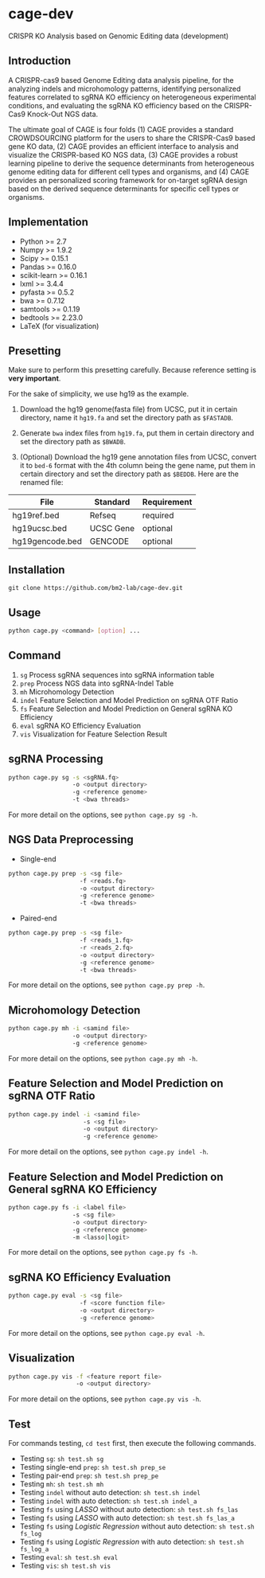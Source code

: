 # cage-dev
CRISPR KO Analysis based on Genomic Editing data (development)

## Introduction
A CRISPR-cas9 based Genome Editing data analysis pipeline, for the
analyzing indels and microhomology patterns, identifying personalized features correlated to sgRNA KO efficiency on heterogeneous experimental conditions, and evaluating the sgRNA KO efficiency based on the CRISPR-Cas9
Knock-Out NGS data.

The ultimate goal of CAGE is four folds (1) CAGE provides a standard CROWDSOURCING platform for the users to share the CRISPR-Cas9 based gene KO data, (2) CAGE provides an efficient interface to analysis and visualize the CRISPR-based KO NGS data, (3) CAGE provides a robust learning pipeline to derive the sequence determinants from heterogeneous genome editing data for different cell types and organisms, and (4) CAGE provides an personalized scoring framework for on-target sgRNA design based on the derived sequence determinants for specific cell types or organisms.

## Implementation
* Python >= 2.7
* Numpy >= 1.9.2
* Scipy >= 0.15.1
* Pandas >= 0.16.0
* scikit-learn >= 0.16.1
* lxml >= 3.4.4
* pyfasta >= 0.5.2
* bwa >= 0.7.12
* samtools >= 0.1.19
* bedtools >= 2.23.0
* LaTeX (for visualization)

## Presetting
Make sure to perform this presetting carefully. Because reference setting
is **very important**.

For the sake of simplicity, we use hg19 as the example.

1. Download the hg19 genome(fasta file) from UCSC, put it in certain
   directory, name it `hg19.fa` and set the directory path as
   `$FASTADB`.

2. Generate `bwa` index files from `hg19.fa`, put them in certain directory
   and set the directory path as `$BWADB`.
   
3. (Optional) Download the hg19 gene annotation files from UCSC, convert it to
   `bed-6` format with the 4th column being the gene name, put them in
   certain directory and set the directory path as `$BEDDB`. Here are the
   renamed file:
>>
File | Standard | Requirement
------|-----|-----
hg19ref.bed | Refseq |required
hg19ucsc.bed | UCSC Gene | optional
hg19gencode.bed | GENCODE | optional



## Installation
```
git clone https://github.com/bm2-lab/cage-dev.git
```

## Usage
```bash
python cage.py <command> [option] ...
```

## Command
1. `sg`    Process sgRNA sequences into sgRNA information table
2. `prep`  Process NGS data into sgRNA-Indel Table
3. `mh`    Microhomology Detection
4. `indel` Feature Selection and Model Prediction on sgRNA OTF Ratio
5. `fs`    Feature Selection and Model Prediction on General sgRNA KO Efficiency 
6. `eval`  sgRNA KO Efficiency Evaluation
7. `vis`   Visualization for Feature Selection Result

## sgRNA Processing
```bash
python cage.py sg -s <sgRNA.fq>
	              -o <output directory>
                  -g <reference genome>
				  -t <bwa threads>
```
For more detail on the options, see `python cage.py sg -h`.

## NGS Data Preprocessing
* Single-end
```bash
python cage.py prep -s <sg file>
	                -f <reads.fq>
	                -o <output directory>
                    -g <reference genome>
					-t <bwa threads>
```

* Paired-end
```bash
python cage.py prep -s <sg file>
                    -f <reads_1.fq>
					-r <reads_2.fq>
					-o <output directory>
					-g <reference genome>
					-t <bwa threads>
```
For more detail on the options, see `python cage.py prep -h`.

## Microhomology Detection
```bash
python cage.py mh -i <samind file>
                  -o <output directory>
	              -g <reference genome>
```
For more detail on the options, see `python cage.py mh -h`.

## Feature Selection and Model Prediction on sgRNA OTF Ratio
```bash
python cage.py indel -i <samind file>
                     -s <sg file>
                     -o <output directory>
	                 -g <reference genome>
```
For more detail on the options, see `python cage.py indel -h`.

## Feature Selection and Model Prediction on General sgRNA KO Efficiency 
```bash
python cage.py fs -i <label file>
                  -s <sg file>
                  -o <output directory>
	              -g <reference genome>
				  -m <lasso|logit>
```
For more detail on the options, see `python cage.py fs -h`.

## sgRNA KO Efficiency Evaluation
```bash
python cage.py eval -s <sg file>
                    -f <score function file>
                    -o <output directory>
					-g <reference genome>
```
For more detail on the options, see `python cage.py eval -h`.

## Visualization
```bash
python cage.py vis -f <feature report file>
                   -o <output directory>
```
For more detail on the options, see `python cage.py vis -h`.				

## Test
For commands testing, `cd test` first, then execute the following
commands.

* Testing `sg`: `sh test.sh sg`
* Testing single-end `prep`: `sh test.sh prep_se`
* Testing pair-end `prep`: `sh test.sh prep_pe`
* Testing `mh`: `sh test.sh mh`
* Testing `indel` without auto detection: `sh test.sh indel`
* Testing `indel` with auto detection: `sh test.sh indel_a`
* Testing `fs` using *LASSO* without auto detection: `sh test.sh
fs_las`
* Testing `fs` using *LASSO* with auto detection: `sh test.sh fs_las_a`
* Testing `fs` using *Logistic Regression* without auto detection: `sh test.sh
fs_log`
* Testing `fs` using *Logistic Regression* with auto detection: `sh test.sh
fs_log_a`
* Testing `eval`: `sh test.sh eval`
* Testing `vis`: `sh test.sh vis`
